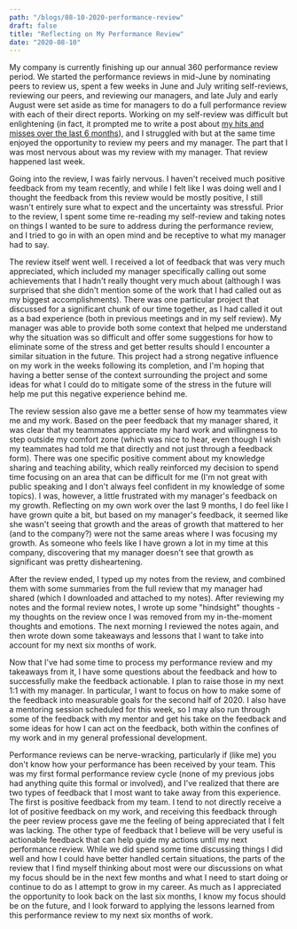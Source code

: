 ```yaml
---
path: "/blogs/08-10-2020-performance-review"
draft: false
title: "Reflecting on My Performance Review"
date: "2020-08-10"
---
```


My company is currently finishing up our annual 360 performance review period. We started the performance reviews in mid-June by nominating peers to review us, spent a few weeks in June and July writing self-reviews, reviewing our peers, and reviewing our managers, and late July and early August were set aside as time for managers to do a full performance review with each of their direct reports. Working on my self-review was difficult but enlightening (in fact, it prompted me to write a post about [my hits and misses over the last 6 months](06-22-2020-hits-misses)), and I struggled with but at the same time enjoyed the opportunity to review my peers and my manager. The part that I was most nervous about was my review with my manager. That review happened last week.

Going into the review, I was fairly nervous. I haven't received much positive feedback from my team recently, and while I felt like I was doing well and I thought the feedback from this review would be mostly positive, I still wasn't entirely sure what to expect and the uncertainty was stressful. Prior to the review, I spent some time re-reading my self-review and taking notes on things I wanted to be sure to address during the performance review, and I tried to go in with an open mind and be receptive to what my manager had to say.

The review itself went well. I received a lot of feedback that was very much appreciated, which included my manager specifically calling out some achievements that I hadn't really thought very much about (although I was surprised that she didn't mention some of the work that I had called out as my biggest accomplishments). There was one particular project that discussed for a significant chunk of our time together, as I had called it out as a bad experience (both in previous meetings and in my self review). My manager was able to provide both some context that helped me understand why the situation was so difficult and offer some suggestions for how to eliminate some of the stress and get better results should I encounter a similar situation in the future. This project had a strong negative influence on my work in the weeks following its completion, and I'm hoping that having a better sense of the context surrounding the project and some ideas for what I could do to mitigate some of the stress in the future will help me put this negative experience behind me.

The review session also gave me a better sense of how my teammates view me and my work. Based on the peer feedback that my manager shared, it was clear that my teammates appreciate my hard work and willingness to step outside my comfort zone (which was nice to hear, even though I wish my teammates had told me that directly and not just through a feedback form). There was one specific positive comment about my knowledge sharing and teaching ability, which really reinforced my decision to spend time focusing on an area that can be difficult for me (I'm not great with public speaking and I don't always feel confident in my knowledge of some topics). I was, however, a little frustrated with my manager's feedback on my growth. Reflecting on my own work over the last 9 months, I do feel like I have grown quite a bit, but based on my manager's feedback, it seemed like she wasn't seeing that growth and the areas of growth that mattered to her (and to the company?) were not the same areas where I was focusing my growth. As someone who feels like I have grown a lot in my time at this company, discovering that my manager doesn't see that growth as significant was pretty disheartening.
  
After the review ended, I typed up my notes from the review, and combined them with some summaries from the full review that my manager had shared (which I downloaded and attached to my notes). After reviewing my notes and the formal review notes, I wrote up some "hindsight" thoughts - my thoughts on the review once I was removed from my in-the-moment thoughts and emotions. The next morning I reviewed the notes again, and then wrote down some takeaways and lessons that I want to take into account for my next six months of work.

Now that I've had some time to process my performance review and my takeaways from it, I have some questions about the feedback and how to successfully make the feedback actionable. I plan to raise those in my next 1:1 with my manager. In particular, I want to focus on how to make some of the feedback into measurable goals for the second half of 2020. I also have a mentoring session scheduled for this week, so I may also run through some of the feedback with my mentor and get his take on the feedback and some ideas for how I can act on the feedback, both within the confines of my work and in my general professional development.

Performance reviews can be nerve-wracking, particularly if (like me) you don't know how your performance has been received by your team. This was my first formal performance review cycle (none of my previous jobs had anything quite this formal or involved), and I've realized that there are two types of feedback that I most want to take away from this experience. The first is positive feedback from my team. I tend to not directly receive a lot of positive feedback on my work, and receiving this feedback through the peer review process gave me the feeling of being appreciated that I felt was lacking. The other type of feedback that I believe will be very useful is actionable feedback that can help guide my actions until my next performance review. While we did spend some time discussing things I did well and how I could have better handled certain situations, the parts of the review that I find myself thinking about most were our discussions on what my focus should be in the next few months and what I need to start doing or continue to do as I attempt to grow in my career. As much as I appreciated the opportunity to look back on the last six months, I know my focus should be on the future, and I look forward to applying the lessons learned from this performance review to my next six months of work.
